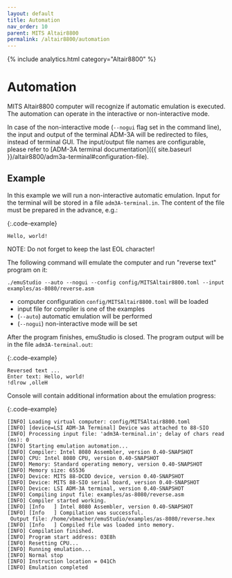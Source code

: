 ```yaml
---
layout: default
title: Automation
nav_order: 10
parent: MITS Altair8800
permalink: /altair8800/automation
---
```


{% include analytics.html category="Altair8800" %}

# Automation

MITS Altair8800 computer will recognize if automatic emulation is executed. The automation can operate in the
interactive or non-interactive mode.

In case of the non-interactive mode (`--nogui` flag set in the command line), the input and output of the terminal
ADM-3A will be redirected to files, instead of terminal GUI. The input/output file names are configurable, please refer
to
[ADM-3A terminal documentation]({{ site.baseurl }}/altair8800/adm3a-terminal#configuration-file).

## Example

In this example we will run a non-interactive automatic emulation. Input for the terminal will be stored in a file
`adm3A-terminal.in`. The content of the file must be prepared in the advance, e.g.:

{:.code-example}
```
Hello, world!

```

NOTE: Do not forget to keep the last EOL character!

The following command will emulate the computer and run "reverse text" program on it:

    ./emuStudio --auto --nogui --config config/MITSAltair8800.toml --input examples/as-8080/reverse.asm

- computer configuration `config/MITSAltair8800.toml` will be loaded
- input file for compiler is one of the examples
- (`--auto`) automatic emulation will be performed
- (`--nogui`) non-interactive mode will be set

After the program finishes, emuStudio is closed. The program output will be in the file `adm3A-terminal.out`:

{:.code-example}
```
Reversed text ...
Enter text: Hello, world!
!dlrow ,olleH
```

Console will contain additional information about the emulation progress:

{:.code-example}
```
[INFO] Loading virtual computer: config/MITSAltair8800.toml
[INFO] [device=LSI ADM-3A Terminal] Device was attached to 88-SIO
[INFO] Processing input file: 'adm3A-terminal.in'; delay of chars read (ms): 0
[INFO] Starting emulation automation...
[INFO] Compiler: Intel 8080 Assembler, version 0.40-SNAPSHOT
[INFO] CPU: Intel 8080 CPU, version 0.40-SNAPSHOT
[INFO] Memory: Standard operating memory, version 0.40-SNAPSHOT
[INFO] Memory size: 65536
[INFO] Device: MITS 88-DCDD device, version 0.40-SNAPSHOT
[INFO] Device: MITS 88-SIO serial board, version 0.40-SNAPSHOT
[INFO] Device: LSI ADM-3A terminal, version 0.40-SNAPSHOT
[INFO] Compiling input file: examples/as-8080/reverse.asm
[INFO] Compiler started working.
[INFO] [Info   ] Intel 8080 Assembler, version 0.40-SNAPSHOT
[INFO] [Info   ] Compilation was successful.
 Output file: /home/vbmacher/emuStudio/examples/as-8080/reverse.hex
[INFO] [Info   ] Compiled file was loaded into memory.
[INFO] Compilation finished.
[INFO] Program start address: 03E8h
[INFO] Resetting CPU...
[INFO] Running emulation...
[INFO] Normal stop
[INFO] Instruction location = 041Ch
[INFO] Emulation completed
```
